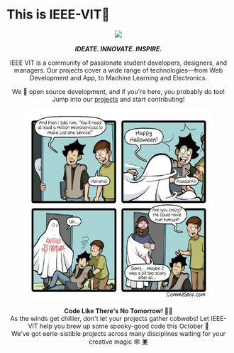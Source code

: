# This is IEEE-VIT🎃

<p align="center">
<img src="https://github.com/IEEE-VIT/.github/blob/main/profile/IEEE%20Space.png">
</p>

<p align="center">
<b><i>IDEATE. INNOVATE. INSPIRE.</i></b>
</p>

<p align="center">
IEEE VIT is a community of passionate student developers, designers, and managers. Our projects cover a wide range of technologies—from Web Development and App, to Machine Learning and Electronics. 
</p>

<p align="center">
We 🧡 open source development, and if you're here, you probably do too! Jump into our <a href="https://github.com/orgs/IEEE-VIT/repositories">projects</a> and start contributing!
</p>

<div align="center">
<img src="https://github.com/IEEE-VIT/.github/blob/main/profile/october.jpg" width="425" height="425">
<br>
<br>
<b>Code Like There's No Tomorrow! 🍂👻</b>
<br> As the winds get chillier, don't let your projects gather cobwebs! Let IEEE-VIT help you brew up some spooky-good code this October 🎃
<br> We've got eerie-sistible projects across many disciplines waiting for your creative magic 🕸️
<a href="https://www.youtube.com/watch?v=y6NSdGL8czw&ab_channel=IndianWhoSingsInEnglish" target="_blank">🕷️</a>
</div>
